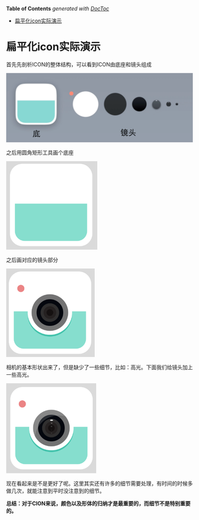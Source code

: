 <!-- START doctoc generated TOC please keep comment here to allow auto update -->
<!-- DON'T EDIT THIS SECTION, INSTEAD RE-RUN doctoc TO UPDATE -->
**Table of Contents**  *generated with [DocToc](https://github.com/thlorenz/doctoc)*

- [扁平化icon实际演示](#%E6%89%81%E5%B9%B3%E5%8C%96icon%E5%AE%9E%E9%99%85%E6%BC%94%E7%A4%BA)

<!-- END doctoc generated TOC please keep comment here to allow auto update -->

# 扁平化icon实际演示

首先先剖析ICON的整体结构，可以看到ICON由底座和镜头组成

![](../img/02/02_01_02_01_section.png)

之后用圆角矩形工具画个底座

![](../img/02/02_01_02_02_base.png)

之后画对应的镜头部分

![](../img/02/02_01_02_03_lens.png)

相机的基本形状出来了，但是缺少了一些细节，比如：高光。下面我们给镜头加上一些高光。

![](../img/02/02_01_02_04_highlight.png)

现在看起来是不是更好了呢。这里其实还有许多的细节需要处理，有时间的时候多做几次，就能注意到平时没注意到的细节。

**总结：对于CION来说，颜色以及形体的归纳才是最重要的，而细节不是特别重要的。**